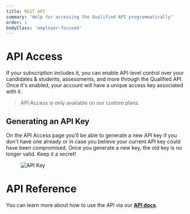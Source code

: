 ```yaml
---
title: REST API
summary: "Help for accessing the Qualified API programmatically"
order: 1
bodyClass: 'employer-focused'
---
```


# API Access

If your subscription includes it, you can enable API-level control over your candidates & students, assessments, and more through the Qualified API. Once it's enabled, your account will have a unique access key associated with it.

> <i class="premium"></i> API Access is only available on our custom plans.

## Generating an API Key

On the API Access page you'll be able to generate a new API key if you don't have one
already or in case you believe your current API key could have been compromised. Once you
generate a new key, the old key is no longer valid. Keep it a secret!

<figure>

![API Key](/images/kb/images/hire/api-key.png)

</figure>

# API Reference
You can learn more about how to use the API via our **[API docs](https://www.qualified.io/api/docs/)**.

